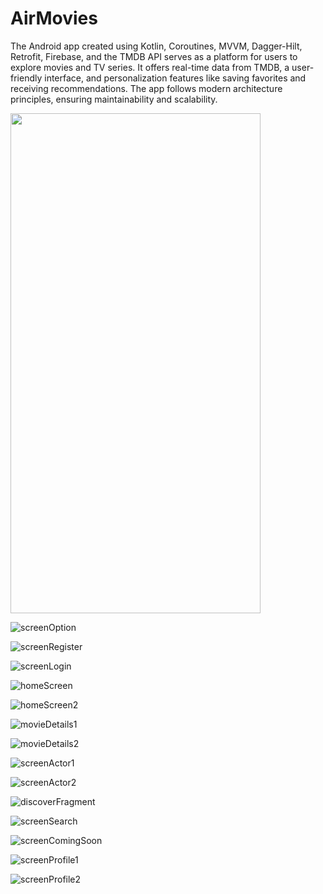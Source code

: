 # AirMovies
The Android app created using Kotlin, Coroutines, MVVM, Dagger-Hilt, Retrofit, Firebase, and the TMDB API serves as a platform for users to explore movies and TV series.
It offers real-time data from TMDB, a user-friendly interface, and personalization features like saving favorites and receiving recommendations.
The app follows modern architecture principles, ensuring maintainability and scalability.

<img src="![screenIntro](https://github.com/tarikcacak/AirMovies/assets/113112797/d55be7f5-cfae-4e25-952c-dd6fbb4d7c90)" width="400" height="800">


![screenOption](https://github.com/tarikcacak/AirMovies/assets/113112797/8c086418-5aed-4f4b-8b69-260a196ad4f8)

![screenRegister](https://github.com/tarikcacak/AirMovies/assets/113112797/1183ed63-8bc0-4226-8bf5-fc43b83032d1)

![screenLogin](https://github.com/tarikcacak/AirMovies/assets/113112797/0b1e43a3-6577-4f25-af05-921793bb5a5a)

![homeScreen](https://github.com/tarikcacak/AirMovies/assets/113112797/16693fa6-72d6-4d55-8bbb-6838ea32b65b)

![homeScreen2](https://github.com/tarikcacak/AirMovies/assets/113112797/917db80a-5130-469f-b898-d8bef166bd40)

![movieDetails1](https://github.com/tarikcacak/AirMovies/assets/113112797/24658293-2a6a-434b-bdf9-fe89fc2a8aa8)

![movieDetails2](https://github.com/tarikcacak/AirMovies/assets/113112797/f51603cf-33f1-4990-b527-d53f72c27393)

![screenActor1](https://github.com/tarikcacak/AirMovies/assets/113112797/577e9e24-5940-447c-8f71-c9d96af3cc66)

![screenActor2](https://github.com/tarikcacak/AirMovies/assets/113112797/ef2bf88c-80a2-41b2-8316-4b7d058a96c4)

![discoverFragment](https://github.com/tarikcacak/AirMovies/assets/113112797/5158d6f0-4e81-4e3a-9a8f-66268b824e6a)

![screenSearch](https://github.com/tarikcacak/AirMovies/assets/113112797/6349e2db-d9ab-446e-b9e1-e5342fd58c8f)

![screenComingSoon](https://github.com/tarikcacak/AirMovies/assets/113112797/54a617e7-5293-4767-8579-09d66eab4e0d)

![screenProfile1](https://github.com/tarikcacak/AirMovies/assets/113112797/be59cf86-1c74-435f-81a9-e5834f70f136)

![screenProfile2](https://github.com/tarikcacak/AirMovies/assets/113112797/9d8e82aa-a2bf-4f9d-a43a-d673f87bb5fe)
